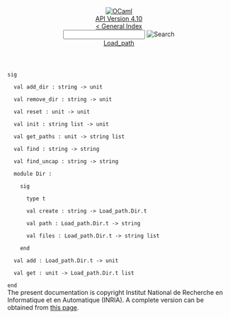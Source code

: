 <!-- ((! set title API !)) ((! set documentation !)) ((! set api !)) ((! set nobreadcrumb !)) -->
<div class="api"><header><nav class="toc brand"><a class="brand" href="https://ocaml.org/"><img src="colour-logo-gray.svg" class="svg" alt="OCaml"></a></nav><nav class="toc"><div class="toc_version"><a href="/docs" id="version-select">API Version 4.10</a></div><a href="index.html">&lt; General Index</a><div class="api_search"><input type="text" name="apisearch" id="api_search" oninput="mySearch(false);" onkeypress="this.oninput();" onclick="this.oninput();" onpaste="this.oninput();">
<img src="search_icon.svg" alt="Search" class="svg" onclick="mySearch(false)"></div>
<div id="search_results"></div><div class="toc_title"><a href="Load_path.html">Load_path</a></div><ul></ul></nav></header>
<code class="code"><span class="keyword">sig</span><br>
&nbsp;&nbsp;<span class="keyword">val</span>&nbsp;add_dir&nbsp;:&nbsp;string&nbsp;<span class="keywordsign">-&gt;</span>&nbsp;unit<br>
&nbsp;&nbsp;<span class="keyword">val</span>&nbsp;remove_dir&nbsp;:&nbsp;string&nbsp;<span class="keywordsign">-&gt;</span>&nbsp;unit<br>
&nbsp;&nbsp;<span class="keyword">val</span>&nbsp;reset&nbsp;:&nbsp;unit&nbsp;<span class="keywordsign">-&gt;</span>&nbsp;unit<br>
&nbsp;&nbsp;<span class="keyword">val</span>&nbsp;init&nbsp;:&nbsp;string&nbsp;list&nbsp;<span class="keywordsign">-&gt;</span>&nbsp;unit<br>
&nbsp;&nbsp;<span class="keyword">val</span>&nbsp;get_paths&nbsp;:&nbsp;unit&nbsp;<span class="keywordsign">-&gt;</span>&nbsp;string&nbsp;list<br>
&nbsp;&nbsp;<span class="keyword">val</span>&nbsp;find&nbsp;:&nbsp;string&nbsp;<span class="keywordsign">-&gt;</span>&nbsp;string<br>
&nbsp;&nbsp;<span class="keyword">val</span>&nbsp;find_uncap&nbsp;:&nbsp;string&nbsp;<span class="keywordsign">-&gt;</span>&nbsp;string<br>
&nbsp;&nbsp;<span class="keyword">module</span>&nbsp;<span class="constructor">Dir</span>&nbsp;:<br>
&nbsp;&nbsp;&nbsp;&nbsp;<span class="keyword">sig</span><br>
&nbsp;&nbsp;&nbsp;&nbsp;&nbsp;&nbsp;<span class="keyword">type</span>&nbsp;t<br>
&nbsp;&nbsp;&nbsp;&nbsp;&nbsp;&nbsp;<span class="keyword">val</span>&nbsp;create&nbsp;:&nbsp;string&nbsp;<span class="keywordsign">-&gt;</span>&nbsp;<span class="constructor">Load_path</span>.<span class="constructor">Dir</span>.t<br>
&nbsp;&nbsp;&nbsp;&nbsp;&nbsp;&nbsp;<span class="keyword">val</span>&nbsp;path&nbsp;:&nbsp;<span class="constructor">Load_path</span>.<span class="constructor">Dir</span>.t&nbsp;<span class="keywordsign">-&gt;</span>&nbsp;string<br>
&nbsp;&nbsp;&nbsp;&nbsp;&nbsp;&nbsp;<span class="keyword">val</span>&nbsp;files&nbsp;:&nbsp;<span class="constructor">Load_path</span>.<span class="constructor">Dir</span>.t&nbsp;<span class="keywordsign">-&gt;</span>&nbsp;string&nbsp;list<br>
&nbsp;&nbsp;&nbsp;&nbsp;<span class="keyword">end</span><br>
&nbsp;&nbsp;<span class="keyword">val</span>&nbsp;add&nbsp;:&nbsp;<span class="constructor">Load_path</span>.<span class="constructor">Dir</span>.t&nbsp;<span class="keywordsign">-&gt;</span>&nbsp;unit<br>
&nbsp;&nbsp;<span class="keyword">val</span>&nbsp;get&nbsp;:&nbsp;unit&nbsp;<span class="keywordsign">-&gt;</span>&nbsp;<span class="constructor">Load_path</span>.<span class="constructor">Dir</span>.t&nbsp;list<br>
<span class="keyword">end</span></code>
<div class="copyright">The present documentation is copyright Institut National de Recherche en Informatique et en Automatique (INRIA). A complete version can be obtained from <a href="http://caml.inria.fr/pub/docs/manual-ocaml/">this page</a>.</div></div>